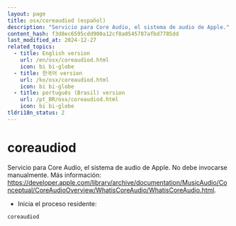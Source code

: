 ```yaml
---
layout: page
title: osx/coreaudiod (español)
description: "Servicio para Core Audio, el sistema de audio de Apple."
content_hash: f3d8ec6595cdd900a12cf8a0545787afbd7785dd
last_modified_at: 2024-12-27
related_topics:
  - title: English version
    url: /en/osx/coreaudiod.html
    icon: bi bi-globe
  - title: 한국어 version
    url: /ko/osx/coreaudiod.html
    icon: bi bi-globe
  - title: português (Brasil) version
    url: /pt_BR/osx/coreaudiod.html
    icon: bi bi-globe
tldri18n_status: 2
---
```

# coreaudiod

Servicio para Core Audio, el sistema de audio de Apple.
No debe invocarse manualmente.
Más información: <https://developer.apple.com/library/archive/documentation/MusicAudio/Conceptual/CoreAudioOverview/WhatisCoreAudio/WhatisCoreAudio.html>.

- Inicia el proceso residente:

`coreaudiod`
